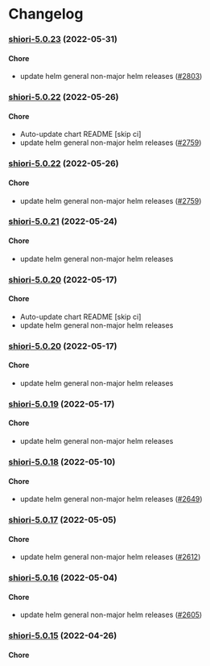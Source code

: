 # Changelog<br>


<a name="shiori-5.0.23"></a>
### [shiori-5.0.23](https://github.com/truecharts/apps/compare/shiori-5.0.22...shiori-5.0.23) (2022-05-31)

#### Chore

* update helm general non-major helm releases ([#2803](https://github.com/truecharts/apps/issues/2803))



<a name="shiori-5.0.22"></a>
### [shiori-5.0.22](https://github.com/truecharts/apps/compare/shiori-5.0.21...shiori-5.0.22) (2022-05-26)

#### Chore

* Auto-update chart README [skip ci]
* update helm general non-major helm releases ([#2759](https://github.com/truecharts/apps/issues/2759))



<a name="shiori-5.0.22"></a>
### [shiori-5.0.22](https://github.com/truecharts/apps/compare/shiori-5.0.21...shiori-5.0.22) (2022-05-26)

#### Chore

* update helm general non-major helm releases ([#2759](https://github.com/truecharts/apps/issues/2759))



<a name="shiori-5.0.21"></a>
### [shiori-5.0.21](https://github.com/truecharts/apps/compare/shiori-5.0.20...shiori-5.0.21) (2022-05-24)

#### Chore

* update helm general non-major helm releases



<a name="shiori-5.0.20"></a>
### [shiori-5.0.20](https://github.com/truecharts/apps/compare/shiori-5.0.19...shiori-5.0.20) (2022-05-17)

#### Chore

* Auto-update chart README [skip ci]
* update helm general non-major helm releases



<a name="shiori-5.0.20"></a>
### [shiori-5.0.20](https://github.com/truecharts/apps/compare/shiori-5.0.19...shiori-5.0.20) (2022-05-17)

#### Chore

* update helm general non-major helm releases



<a name="shiori-5.0.19"></a>
### [shiori-5.0.19](https://github.com/truecharts/apps/compare/shiori-5.0.18...shiori-5.0.19) (2022-05-17)

#### Chore

* update helm general non-major helm releases



<a name="shiori-5.0.18"></a>
### [shiori-5.0.18](https://github.com/truecharts/apps/compare/shiori-5.0.17...shiori-5.0.18) (2022-05-10)

#### Chore

* update helm general non-major helm releases ([#2649](https://github.com/truecharts/apps/issues/2649))



<a name="shiori-5.0.17"></a>
### [shiori-5.0.17](https://github.com/truecharts/apps/compare/shiori-5.0.16...shiori-5.0.17) (2022-05-05)

#### Chore

* update helm general non-major helm releases ([#2612](https://github.com/truecharts/apps/issues/2612))



<a name="shiori-5.0.16"></a>
### [shiori-5.0.16](https://github.com/truecharts/apps/compare/shiori-5.0.15...shiori-5.0.16) (2022-05-04)

#### Chore

* update helm general non-major helm releases ([#2605](https://github.com/truecharts/apps/issues/2605))



<a name="shiori-5.0.15"></a>
### [shiori-5.0.15](https://github.com/truecharts/apps/compare/shiori-5.0.14...shiori-5.0.15) (2022-04-26)

#### Chore
